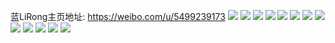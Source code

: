 蓝LiRong主页地址: https://weibo.com/u/5499239173 
![](https://wx4.sinaimg.cn/mw2000/0060afk1gy1h87x9zcop8j33k02o0u0y.jpg) 
![](https://wx4.sinaimg.cn/mw2000/0060afk1gy1h87xa0o2abj33k02o0hdu.jpg) 
![](https://wx4.sinaimg.cn/mw2000/0060afk1gy1h6ts9ziioqj33k02o07wi.jpg) 
![](https://wx4.sinaimg.cn/mw2000/0060afk1gy1h6ts9sct51j32c0340e81.jpg) 
![](https://wx4.sinaimg.cn/mw2000/0060afk1gy1h6ts9rhf1jj31o0280kh8.jpg) 
![](https://wx4.sinaimg.cn/mw2000/0060afk1gy1h6ts9uahduj31o0280kjm.jpg) 
![](https://wx4.sinaimg.cn/mw2000/0060afk1gy1h6ts9wdrdmj31o0280b2a.jpg) 
![](https://wx4.sinaimg.cn/mw2000/0060afk1gy1h6ts9ygtsuj31o0280kjm.jpg) 
![](https://wx4.sinaimg.cn/mw2000/0060afk1gy1h6tsa14uw0j31o02804qp.jpg) 
![](https://wx4.sinaimg.cn/mw2000/0060afk1gy1h6tsa2hku6j31o02807wi.jpg) 
![](https://wx4.sinaimg.cn/mw2000/0060afk1gy1h6tsa3795jj313j1zqb29.jpg) 
![](https://wx4.sinaimg.cn/mw2000/0060afk1gy1h6tsacv4pyj32rm3404bq.jpg) 
![](https://wx4.sinaimg.cn/mw2000/0060afk1gy1h6tsaesgp0j31o02807p2.jpg) 
